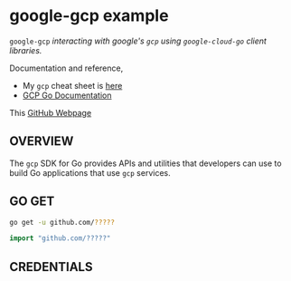 # google-gcp example

`google-gcp` _interacting with google's `gcp` using `google-cloud-go` client libraries._

Documentation and reference,

* My `gcp` cheat sheet is
  [here](https://github.com/JeffDeCola/my-cheat-sheets/tree/master/software/service-architectures/infrastructure-as-a-service/cloud-services/google-cloud-platform-cheat-sheet)
* [GCP Go Documentation](https://cloud.google.com/go/docs/)

This [GitHub Webpage](https://jeffdecola.github.io/my-go-examples/)

## OVERVIEW

The `gcp` SDK for Go provides APIs and utilities that developers can use
to build Go applications that use `gcp` services.

## GO GET

```bash
go get -u github.com/?????
```

```go
import "github.com/?????"
```

## CREDENTIALS
